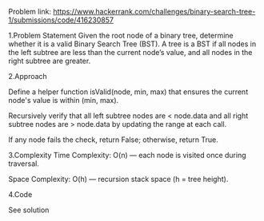 Problem link: https://www.hackerrank.com/challenges/binary-search-tree-1/submissions/code/416230857

1.Problem Statement
Given the root node of a binary tree, determine whether it is a valid Binary Search Tree (BST). 
A tree is a BST if all nodes in the left subtree are less than the current node’s value, and all nodes in the right subtree are greater.

2.Approach

Define a helper function isValid(node, min, max) that ensures the current node's value is within (min, max).

Recursively verify that all left subtree nodes are < node.data and all right subtree nodes are > node.data by updating the range at each call.

If any node fails the check, return False; otherwise, return True.

3.Complexity
Time Complexity: O(n) — each node is visited once during traversal.

Space Complexity: O(h) — recursion stack space (h = tree height).

4.Code

See solution 
